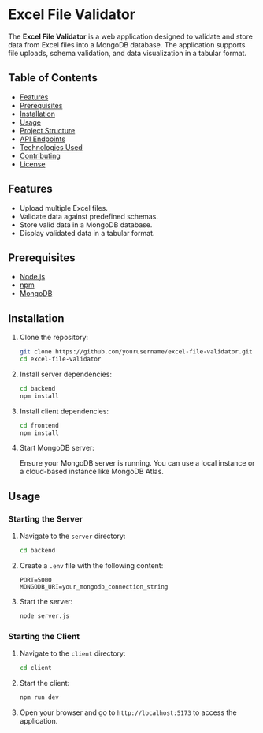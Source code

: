 # Excel File Validator

The **Excel File Validator** is a web application designed to validate and store data from Excel files into a MongoDB database. The application supports file uploads, schema validation, and data visualization in a tabular format.

## Table of Contents

- [Features](#features)
- [Prerequisites](#prerequisites)
- [Installation](#installation)
- [Usage](#usage)
- [Project Structure](#project-structure)
- [API Endpoints](#api-endpoints)
- [Technologies Used](#technologies-used)
- [Contributing](#contributing)
- [License](#license)

## Features

- Upload multiple Excel files.
- Validate data against predefined schemas.
- Store valid data in a MongoDB database.
- Display validated data in a tabular format.

## Prerequisites

- [Node.js](https://nodejs.org/)
- [npm](https://www.npmjs.com/)
- [MongoDB](https://www.mongodb.com/)

## Installation

1. Clone the repository:

    ```bash
    git clone https://github.com/yourusername/excel-file-validator.git
    cd excel-file-validator
    ```

2. Install server dependencies:

    ```bash
    cd backend
    npm install
    ```

3. Install client dependencies:

    ```bash
    cd frontend
    npm install
    ```

4. Start MongoDB server:

    Ensure your MongoDB server is running. You can use a local instance or a cloud-based instance like MongoDB Atlas.

## Usage

### Starting the Server

1. Navigate to the `server` directory:

    ```bash
    cd backend
    ```

2. Create a `.env` file with the following content:

    ```env
    PORT=5000
    MONGODB_URI=your_mongodb_connection_string
    ```

3. Start the server:

    ```bash
    node server.js
    ```

### Starting the Client

1. Navigate to the `client` directory:

    ```bash
    cd client
    ```

2. Start the client:

    ```bash
    npm run dev
    ```

3. Open your browser and go to `http://localhost:5173` to access the application.
